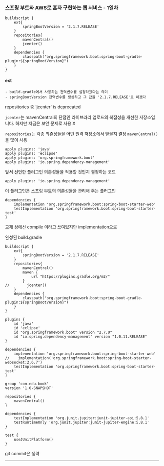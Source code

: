 ### 스프링 부트와 AWS로 혼자 구현하는 웹 서비스 - 1일차

```
buildscript {
    ext{
        springBootVersion = '2.1.7.RELEASE'
    }
    repositories{
        mavenCentral()
        jcenter()
    }
    dependencies {
        classpath("org.springframework.boot:spring-boot-gradle-plugin:${springBootVersion}")
    }
}
```

#### ext 
	- build.gradle에서 사용하는 전역변수를 설정하겠다는 의미
	- springBootVersion 전역변수를 생성하고 그 값을 '2.1.7.RELEASE'로 하겠다


repositories 중 
'jcenter' is deprecated 

`jcenter`는 mavenCentral의 단점인 라이브러리 업로드의 복잡성을 개선한 저장소입니다.
하지만 지금은 보안 문제로 사용 X

`repositories`는 각종 의존성들을 어떤 원격 저장소에서 받을지 결정
`mavenCentral()`을 많이 사용


```
apply plugins: 'java'
apply plugins: 'eclipse'
apply plugins: 'org.springframework.boot'
apply plugins: 'io.spring.dependency-management'
````

앞서 선언한 플러그인 의존성들을 적용할 것인지 결정하는 코드

```
apply plugins: 'io.spring.dependency-management'
```
이 플러그인은 스프링 부트의 의존성들을 관리해 주는 플러그인

```
dependencies {
    implementation 'org.springframework.boot:spring-boot-starter-web'
    testImplementation 'org.springframework.boot:spring-boot-starter-test'
}
```
교재 상에선 
compile 이라고 쓰여있지만 implementation으로 


완성된 build.gradle

```
buildscript {
    ext{
        springBootVersion = '2.1.7.RELEASE'
    }
    repositories{
        mavenCentral()
        maven {
            url "https://plugins.gradle.org/m2/"
        }
//        jcenter()
    }
    dependencies {
        classpath("org.springframework.boot:spring-boot-gradle-plugin:${springBootVersion}")
    }
}

plugins {
    id 'java'
    id 'eclipse'
    id "org.springframework.boot" version "2.7.0"
    id "io.spring.dependency-management" version "1.0.11.RELEASE"
}

dependencies {
    implementation 'org.springframework.boot:spring-boot-starter-web'
//    implementation('org.springframework.boot:spring-boot-starter-websocket:2.6.7')
    testImplementation 'org.springframework.boot:spring-boot-starter-test'
}

group 'com.edu.book'
version '1.0-SNAPSHOT'

repositories {
    mavenCentral()
}

dependencies {
    testImplementation 'org.junit.jupiter:junit-jupiter-api:5.8.1'
    testRuntimeOnly 'org.junit.jupiter:junit-jupiter-engine:5.8.1'
}

test {
    useJUnitPlatform()
}
```

git commit은 생략

-----

